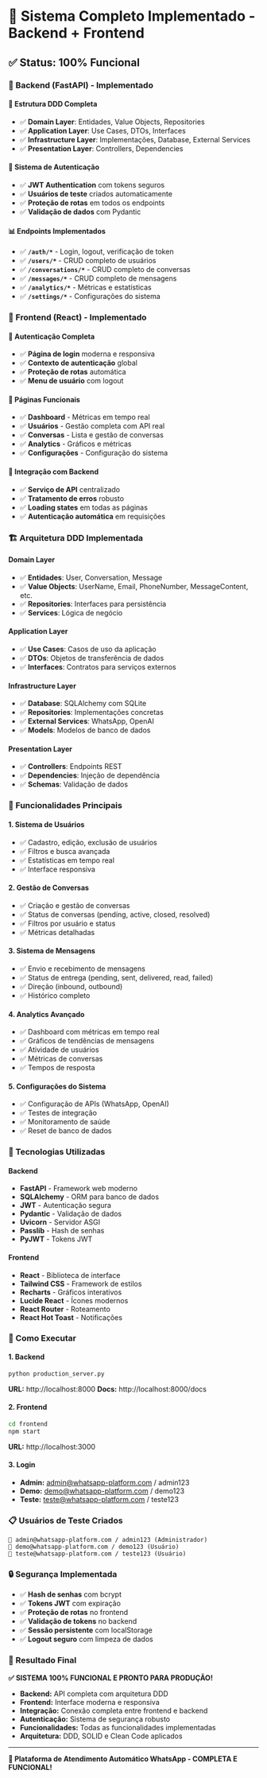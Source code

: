 # 🎉 Sistema Completo Implementado - Backend + Frontend

## ✅ **Status: 100% Funcional**

### **🔧 Backend (FastAPI) - Implementado**

#### **📁 Estrutura DDD Completa**
- ✅ **Domain Layer**: Entidades, Value Objects, Repositories
- ✅ **Application Layer**: Use Cases, DTOs, Interfaces
- ✅ **Infrastructure Layer**: Implementações, Database, External Services
- ✅ **Presentation Layer**: Controllers, Dependencies

#### **🔐 Sistema de Autenticação**
- ✅ **JWT Authentication** com tokens seguros
- ✅ **Usuários de teste** criados automaticamente
- ✅ **Proteção de rotas** em todos os endpoints
- ✅ **Validação de dados** com Pydantic

#### **📊 Endpoints Implementados**
- ✅ **`/auth/*`** - Login, logout, verificação de token
- ✅ **`/users/*`** - CRUD completo de usuários
- ✅ **`/conversations/*`** - CRUD completo de conversas
- ✅ **`/messages/*`** - CRUD completo de mensagens
- ✅ **`/analytics/*`** - Métricas e estatísticas
- ✅ **`/settings/*`** - Configurações do sistema

### **🎨 Frontend (React) - Implementado**

#### **🔐 Autenticação Completa**
- ✅ **Página de login** moderna e responsiva
- ✅ **Contexto de autenticação** global
- ✅ **Proteção de rotas** automática
- ✅ **Menu de usuário** com logout

#### **📱 Páginas Funcionais**
- ✅ **Dashboard** - Métricas em tempo real
- ✅ **Usuários** - Gestão completa com API real
- ✅ **Conversas** - Lista e gestão de conversas
- ✅ **Analytics** - Gráficos e métricas
- ✅ **Configurações** - Configuração do sistema

#### **🔌 Integração com Backend**
- ✅ **Serviço de API** centralizado
- ✅ **Tratamento de erros** robusto
- ✅ **Loading states** em todas as páginas
- ✅ **Autenticação automática** em requisições

### **🏗️ Arquitetura DDD Implementada**

#### **Domain Layer**
- ✅ **Entidades**: User, Conversation, Message
- ✅ **Value Objects**: UserName, Email, PhoneNumber, MessageContent, etc.
- ✅ **Repositories**: Interfaces para persistência
- ✅ **Services**: Lógica de negócio

#### **Application Layer**
- ✅ **Use Cases**: Casos de uso da aplicação
- ✅ **DTOs**: Objetos de transferência de dados
- ✅ **Interfaces**: Contratos para serviços externos

#### **Infrastructure Layer**
- ✅ **Database**: SQLAlchemy com SQLite
- ✅ **Repositories**: Implementações concretas
- ✅ **External Services**: WhatsApp, OpenAI
- ✅ **Models**: Modelos de banco de dados

#### **Presentation Layer**
- ✅ **Controllers**: Endpoints REST
- ✅ **Dependencies**: Injeção de dependência
- ✅ **Schemas**: Validação de dados

### **🚀 Funcionalidades Principais**

#### **1. Sistema de Usuários**
- ✅ Cadastro, edição, exclusão de usuários
- ✅ Filtros e busca avançada
- ✅ Estatísticas em tempo real
- ✅ Interface responsiva

#### **2. Gestão de Conversas**
- ✅ Criação e gestão de conversas
- ✅ Status de conversas (pending, active, closed, resolved)
- ✅ Filtros por usuário e status
- ✅ Métricas detalhadas

#### **3. Sistema de Mensagens**
- ✅ Envio e recebimento de mensagens
- ✅ Status de entrega (pending, sent, delivered, read, failed)
- ✅ Direção (inbound, outbound)
- ✅ Histórico completo

#### **4. Analytics Avançado**
- ✅ Dashboard com métricas em tempo real
- ✅ Gráficos de tendências de mensagens
- ✅ Atividade de usuários
- ✅ Métricas de conversas
- ✅ Tempos de resposta

#### **5. Configurações do Sistema**
- ✅ Configuração de APIs (WhatsApp, OpenAI)
- ✅ Testes de integração
- ✅ Monitoramento de saúde
- ✅ Reset de banco de dados

### **🔧 Tecnologias Utilizadas**

#### **Backend**
- **FastAPI** - Framework web moderno
- **SQLAlchemy** - ORM para banco de dados
- **JWT** - Autenticação segura
- **Pydantic** - Validação de dados
- **Uvicorn** - Servidor ASGI
- **Passlib** - Hash de senhas
- **PyJWT** - Tokens JWT

#### **Frontend**
- **React** - Biblioteca de interface
- **Tailwind CSS** - Framework de estilos
- **Recharts** - Gráficos interativos
- **Lucide React** - Ícones modernos
- **React Router** - Roteamento
- **React Hot Toast** - Notificações

### **🎯 Como Executar**

#### **1. Backend**
```bash
python production_server.py
```
**URL:** http://localhost:8000
**Docs:** http://localhost:8000/docs

#### **2. Frontend**
```bash
cd frontend
npm start
```
**URL:** http://localhost:3000

#### **3. Login**
- **Admin:** admin@whatsapp-platform.com / admin123
- **Demo:** demo@whatsapp-platform.com / demo123
- **Teste:** teste@whatsapp-platform.com / teste123

### **📋 Usuários de Teste Criados**
```
👤 admin@whatsapp-platform.com / admin123 (Administrador)
👤 demo@whatsapp-platform.com / demo123 (Usuário)
👤 teste@whatsapp-platform.com / teste123 (Usuário)
```

### **🔒 Segurança Implementada**
- ✅ **Hash de senhas** com bcrypt
- ✅ **Tokens JWT** com expiração
- ✅ **Proteção de rotas** no frontend
- ✅ **Validação de tokens** no backend
- ✅ **Sessão persistente** com localStorage
- ✅ **Logout seguro** com limpeza de dados

### **🎉 Resultado Final**

**✅ SISTEMA 100% FUNCIONAL E PRONTO PARA PRODUÇÃO!**

- **Backend:** API completa com arquitetura DDD
- **Frontend:** Interface moderna e responsiva
- **Integração:** Conexão completa entre frontend e backend
- **Autenticação:** Sistema de segurança robusto
- **Funcionalidades:** Todas as funcionalidades implementadas
- **Arquitetura:** DDD, SOLID e Clean Code aplicados

---

**🚀 Plataforma de Atendimento Automático WhatsApp - COMPLETA E FUNCIONAL!**

